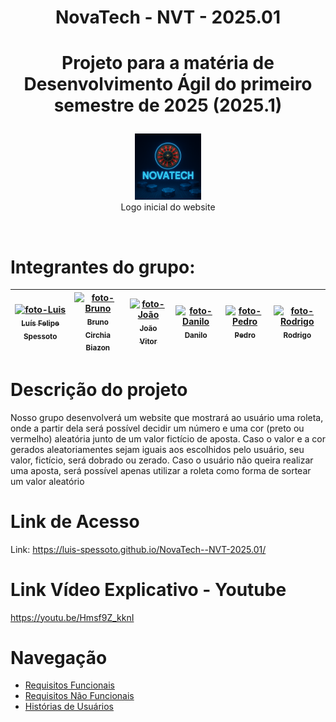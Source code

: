 # <p align="center">NovaTech - NVT - 2025.01<p/>

# <p align="center">Projeto para a matéria de Desenvolvimento Ágil do primeiro semestre de 2025 (2025.1)<p/>
<div align="center">
 <figure>
  <img src="Assets/logo.png" alt="Imagem Logo" height=25% width=25%>
  </br>
  <figcaption>Logo inicial do website</figcaption>
 </figure>
</div>

<br>

 # Integrantes do grupo: <br>
<markdown-accessiblity-table data-catalyst=""><table tabindex="0">
<thead>
  <tr>
    <th align="center"><a href="https://github.com/Luis-Spessoto"><img src="https://avatars.githubusercontent.com/u/77413441?s=400&u=144e3f496c44706fe9f3d5b9be8c631a8044af71&v=4" alt="foto-Luis"width="110" style="max-width: 100%;"><br><sub>Luís Felipe Spessoto</sub></a></th>
    <th align="center"><a href="https://github.com/BrunoBiazon"><img src="https://avatars.githubusercontent.com/u/184716758?v=4" alt="foto-Bruno" width="110"  style="max-width: 100%;"><br><sub>Bruno Circhia Biazon</sub></a></th>
    <th align="center"><a href="https://github.com/JoaoVFB"><img src="https://avatars.githubusercontent.com/u/187559847?v=4" alt="foto-João"width="110" alt="foto João" style="max-width: 100%;"><br><sub>João Vitor</sub></a></th>
   <th align="center"><a href="https://github.com/DaniloFrazon"><img src="https://avatars.githubusercontent.com/u/187816067?v=4" alt="foto-Danilo"width="110" alt="foto Danilo" style="max-width: 100%;"><br><sub>Danilo</sub></a></th>
   <th align="center"><a href="https://github.com/Pedro-Meloo"><img src="https://avatars.githubusercontent.com/u/187815459?v=4" alt="foto-Pedro"width="110" alt="foto Pedro" style="max-width: 100%;"><br><sub> Pedro </sub></a></th>
   <th align="center"><a href="https://github.com/rdgcamara"><img src="https://avatars.githubusercontent.com/u/66576144?v=4" alt="foto-Rodrigo"width="110" alt="foto Rodrigo" style="max-width: 100%;"><br><sub> Rodrigo </sub></a></th>
    </tr>
</thead>
</table></markdown-accessiblity-table>

# Descrição do projeto
Nosso grupo desenvolverá um website que mostrará ao usuário uma roleta, onde a partir dela será possível decidir um número e uma cor (preto ou vermelho) aleatória junto de um valor fictício de aposta. Caso o valor e a cor gerados aleatoriamentes sejam iguais aos escolhidos pelo usuário, seu valor, fictício, será dobrado ou zerado. Caso o usuário não queira realizar uma aposta, será possível apenas utilizar a roleta como forma de sortear um valor aleatório
# Link de Acesso
Link: https://luis-spessoto.github.io/NovaTech--NVT-2025.01/

# Link Vídeo Explicativo - Youtube
https://youtu.be/Hmsf9Z_kknI

# Navegação
<ul>
  <li><a href="Requisitos de Usuário/RF.md">Requisitos Funcionais</a></li>
  <li><a href="Requisitos de Usuário/RNF.md">Requisitos Não Funcionais</a></li>
  <li><a href="Requisitos de Usuário/HistoriasUsuario.md">Histórias de Usuários</a></li>
</ul>
